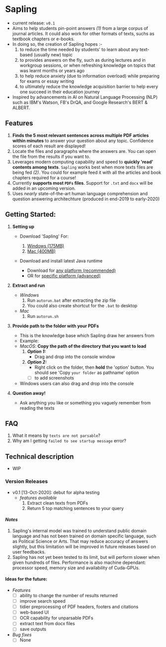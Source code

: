 # Sapling 
- current release: `v0.1` 
- Aims to help students pin-point answers *(1)* from a large corpus of journal articles. It could also work for other formats of texts, suchs as textbook chapters or e-books.
- In doing so, the creation of Sapling hopes :-
	1. to reduce the time needed by students' to learn about any text-based (usually new) topic 
	2. to provides answers on the fly, such as during lectures and in workgroup sessions, or when refreshing knowledge on topics that was learnt months or years ago
	3. to help reduce anxiety (due to information overload) while preparing for exams or essay writing
	4. to ultimately reduce the knowledge acquisition barrier to help every one succeed in their education journey
- Inspired by advancements in AI on Natural Language Processing (NLP) such as IBM's Watson, FB's DrQA, and Google Research's BERT & ALBERT.


## Features
1. **Finds the 5 most relevant sentences across multiple PDF articles within minutes** to answer your question about any topic. Confidence scores of each result are displayed!
2. Locate the files and paragraphs where the answers are. You can open the file from the results if you want to.
3. Leverages modern computing capability and speed to **quickly 'read' contents among texts**. `Sapling` works best when more texts files are being fed *(2)*. You could for example feed it with all the articles and book chapters required for a course!
4. Currently **supports most `PDFs` files**. Support for `.txt` and `docx` will be added in an upcoming version.
5. Uses *nearly* state-of-the-art human language comprehension and question answering architechture (produced in end-2019 to early-2020)


## Getting Started:
1. **Setting up**	
	- Download 'Sapling' For:
		1. [Windows (175MB)](https://drive.google.com/file/d/14239sQrEaYe1HultlYYcJNlNxUEZ82VC/view?usp=sharing) 
		2. [Mac (400MB)]()

	- Download and install latest Java runtime 
		- Download for [any platform (recommended)](https://java.com/en/download/) 
		- OR for [specific platform (advanced)](https://java.com/en/download/manual.jsp)

2. **Extract and run**
	- *Windows*
		1. Run `autorun.bat` after extracting the zip file
		2. You could also create shortcut for the `.bat` to desktop
	- *Mac*
		1. Run `autorun.sh` 

3. **Provide path to the folder with your PDFs**
	- This is the knowledge base which Sapling draw her answers from
	- Example:
	- *MacOS*: **Copy the path of the directory that you want to load**
		1. ***Option 1:***
			- Drag and drop into the console window
		2. ***Option 2:***
			- Right click on the folder, then **hold** the 'option' button. You should see 'Copy `your folder` as pathname' option
			- [ ] to add screenshots		
	- Windows users can also drag and drop into the console

4. **Question away!**
	- Ask anything you like or something you vaguely remember from reading the texts


## FAQ
1. What it means by `texts are not parsable`?
2. Why am I getting `failed to see startup message` error?

## Technical description
- WIP

### Version Releases
- v0.1 [13-Oct-2020]: debut for alpha testing
	- *features available*
		1. Extract clean texts from PDFs
		2. Return 5 top matching sentences to your query

#### *Notes*
1. Sapling's internal model was trained to understand public domain language and has not been trained on domain specific language, such as Political Science or Arts. That may reduce accuracy of answers slightly, but this limitation will be improved in future releases based on user feedbacks.
2. Sapling has not yet been tested to its limit, but will perform slower when given hundreds of files. Performance is also machine dependant: processor speed, memory size and availability of Cuda-GPUs.

#### Ideas for the future:
- *Features*
	- [ ] ability to change the number of results returned
	- [ ] improve search speed
	- [ ] tidier preprocessing of PDF headers, footers and citations
	- [ ] web-based UI
	- [ ] OCR capability for unparsable PDFs
	- [ ] extract text from docx files
	- [ ] save outputs

- *Bug fixes*
	- [ ] None